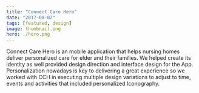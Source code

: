 ```yaml
---
title: "Connect Care Hero"
date: "2017-08-02"
tags: [featured, design]
image: thumbnail.png
hero: ./hero.png
---
```


Connect Care Hero is an mobile application that helps nursing homes deliver personalized care for elder and their families. We helped create its identity as well provided design direction and interface design for the App.  Personalization nowadays is key to delivering a great experience so we worked with CCH in executing multiple design variations to adjust to time, events and activities that included personalized Iconography.
